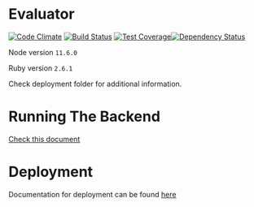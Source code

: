 Evaluator
=========
[![Code Climate](https://codeclimate.com/github/ah450/evaluator/badges/gpa.svg)](https://codeclimate.com/github/ah450/evaluator) [![Build Status](https://travis-ci.org/ah450/evaluator.svg?branch=master)](https://travis-ci.org/ah450/evaluator) [![Test Coverage](https://codeclimate.com/github/ah450/evaluator/badges/coverage.svg)](https://codeclimate.com/github/ah450/evaluator/coverage)[![Dependency Status](https://api.dependabot.com/badges/status?host=github&repo=a-h-i/evaluator)](https://api.dependabot.com/badges/status?host=github&repo=a-h-i/evaluator)


Node version `11.6.0`


Ruby version `2.6.1`


Check deployment folder for additional information.



Running The Backend
==================
[Check this document](evaluator_api/README.md)



Deployment
==========
Documentation for deployment can be found [here](deployment/README.md)